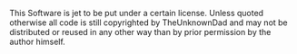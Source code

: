 This Software is jet to be put under a certain license.
Unless quoted otherwise all code is still copyrighted by TheUnknownDad
and may not be distributed or reused in any other way than by prior
permission by the author himself.
